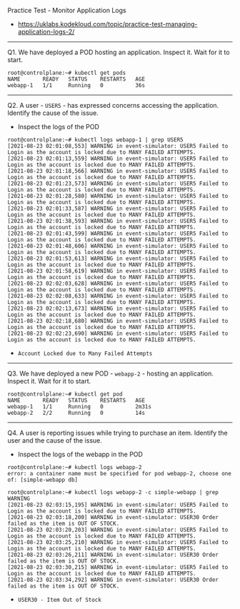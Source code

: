 Practice Test - Monitor Application Logs

- https://uklabs.kodekloud.com/topic/practice-test-managing-application-logs-2/

---

Q1. We have deployed a POD hosting an application. Inspect it. Wait for it to start.

```shell
root@controlplane:~# kubectl get pods
NAME       READY   STATUS    RESTARTS   AGE
webapp-1   1/1     Running   0          36s
```

---

Q2. A user - `USER5` - has expressed concerns accessing the application. Identify the cause of the issue.

- Inspect the logs of the POD

```shell
root@controlplane:~# kubectl logs webapp-1 | grep USER5
[2021-08-23 02:01:08,553] WARNING in event-simulator: USER5 Failed to Login as the account is locked due to MANY FAILED ATTEMPTS.
[2021-08-23 02:01:13,559] WARNING in event-simulator: USER5 Failed to Login as the account is locked due to MANY FAILED ATTEMPTS.
[2021-08-23 02:01:18,566] WARNING in event-simulator: USER5 Failed to Login as the account is locked due to MANY FAILED ATTEMPTS.
[2021-08-23 02:01:23,573] WARNING in event-simulator: USER5 Failed to Login as the account is locked due to MANY FAILED ATTEMPTS.
[2021-08-23 02:01:28,580] WARNING in event-simulator: USER5 Failed to Login as the account is locked due to MANY FAILED ATTEMPTS.
[2021-08-23 02:01:33,587] WARNING in event-simulator: USER5 Failed to Login as the account is locked due to MANY FAILED ATTEMPTS.
[2021-08-23 02:01:38,593] WARNING in event-simulator: USER5 Failed to Login as the account is locked due to MANY FAILED ATTEMPTS.
[2021-08-23 02:01:43,599] WARNING in event-simulator: USER5 Failed to Login as the account is locked due to MANY FAILED ATTEMPTS.
[2021-08-23 02:01:48,606] WARNING in event-simulator: USER5 Failed to Login as the account is locked due to MANY FAILED ATTEMPTS.
[2021-08-23 02:01:53,613] WARNING in event-simulator: USER5 Failed to Login as the account is locked due to MANY FAILED ATTEMPTS.
[2021-08-23 02:01:58,619] WARNING in event-simulator: USER5 Failed to Login as the account is locked due to MANY FAILED ATTEMPTS.
[2021-08-23 02:02:03,628] WARNING in event-simulator: USER5 Failed to Login as the account is locked due to MANY FAILED ATTEMPTS.
[2021-08-23 02:02:08,633] WARNING in event-simulator: USER5 Failed to Login as the account is locked due to MANY FAILED ATTEMPTS.
[2021-08-23 02:02:13,673] WARNING in event-simulator: USER5 Failed to Login as the account is locked due to MANY FAILED ATTEMPTS.
[2021-08-23 02:02:18,680] WARNING in event-simulator: USER5 Failed to Login as the account is locked due to MANY FAILED ATTEMPTS.
[2021-08-23 02:02:23,690] WARNING in event-simulator: USER5 Failed to Login as the account is locked due to MANY FAILED ATTEMPTS.
```

- `Account Locked due to Many Failed Attempts`

---

Q3. We have deployed a new POD - `webapp-2` - hosting an application. Inspect it. Wait for it to start.

```shell
root@controlplane:~# kubectl get pod
NAME       READY   STATUS    RESTARTS   AGE
webapp-1   1/1     Running   0          2m31s
webapp-2   2/2     Running   0          14s
```

---

Q4. A user is reporting issues while trying to purchase an item. Identify the user and the cause of the issue.

- Inspect the logs of the webapp in the POD

```shell
root@controlplane:~# kubectl logs webapp-2
error: a container name must be specified for pod webapp-2, choose one of: [simple-webapp db]

root@controlplane:~# kubectl logs webapp-2 -c simple-webapp | grep WARNING
[2021-08-23 02:03:15,195] WARNING in event-simulator: USER5 Failed to Login as the account is locked due to MANY FAILED ATTEMPTS.
[2021-08-23 02:03:18,200] WARNING in event-simulator: USER30 Order failed as the item is OUT OF STOCK.
[2021-08-23 02:03:20,203] WARNING in event-simulator: USER5 Failed to Login as the account is locked due to MANY FAILED ATTEMPTS.
[2021-08-23 02:03:25,210] WARNING in event-simulator: USER5 Failed to Login as the account is locked due to MANY FAILED ATTEMPTS.
[2021-08-23 02:03:26,211] WARNING in event-simulator: USER30 Order failed as the item is OUT OF STOCK.
[2021-08-23 02:03:30,215] WARNING in event-simulator: USER5 Failed to Login as the account is locked due to MANY FAILED ATTEMPTS.
[2021-08-23 02:03:34,292] WARNING in event-simulator: USER30 Order failed as the item is OUT OF STOCK.
```

- `USER30 - Item Out of Stock`

